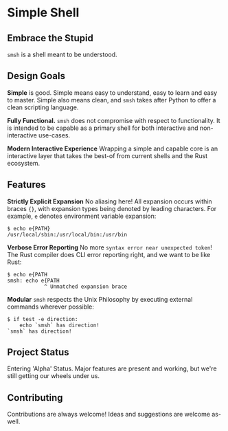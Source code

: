 # Simple Shell

## Embrace the Stupid

`smsh` is a shell meant to be understood.

## Design Goals

__Simple__  is good. Simple means easy to understand, easy to learn and easy
to master.  Simple also means clean, and `smsh` takes after Python to offer a clean
scripting language.

__Fully Functional.__ `smsh` does not compromise with respect to functionality.
It is intended to be capable as a primary shell for both interactive and 
non-interactive use-cases.

__Modern Interactive Experience__ Wrapping a simple and capable core is
an interactive layer that takes the best-of from current shells and
the Rust ecosystem.  

## Features

__Strictly Explicit Expansion__  No aliasing here!  All expansion occurs
within braces `{}`, with expansion types being denoted by leading
characters.  For example, `e` denotes environment variable expansion:

```
$ echo e{PATH}
/usr/local/sbin:/usr/local/bin:/usr/bin
```

__Verbose Error Reporting__ No more `syntax error near unexpected token`!
The Rust compiler does CLI error reporting right, and we want to be like Rust:

```
$ echo e{PATH
smsh: echo e{PATH
            ^ Unmatched expansion brace
```

__Modular__ `smsh` respects the Unix Philosophy by 
executing external commands wherever possible:  

```
$ if test -e direction:
    echo `smsh` has direction!
`smsh` has direction!
```


## Project Status

Entering 'Alpha' Status.  Major features are present and working, 
but we're still getting our wheels under us.


## Contributing

Contributions are always welcome!
Ideas and suggestions are welcome as-well.
